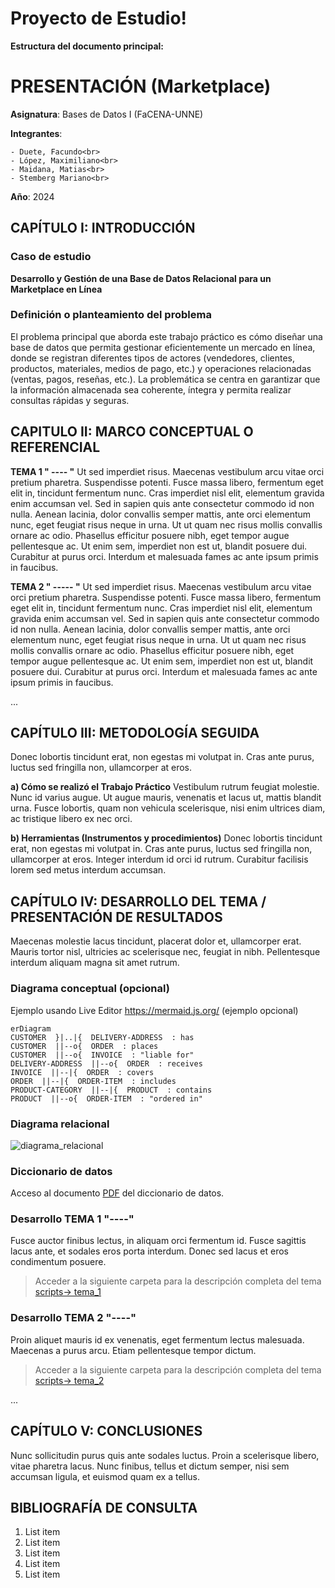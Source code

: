 # Proyecto de Estudio!
    
**Estructura del documento principal:**

# PRESENTACIÓN (Marketplace)

**Asignatura**: Bases de Datos I (FaCENA-UNNE)

**Integrantes**:

    - Duete, Facundo<br>
    - López, Maximiliano<br>
    - Maidana, Matias<br>
    - Stemberg Mariano<br>
    
**Año**: 2024

## CAPÍTULO I: INTRODUCCIÓN

### Caso de estudio

**Desarrollo y Gestión de una Base de Datos Relacional para un Marketplace en Línea**
### Definición o planteamiento del problema

El problema principal que aborda este trabajo práctico es cómo diseñar una base de datos que permita gestionar eficientemente un mercado en línea, donde se registran diferentes tipos de actores (vendedores, clientes, productos, materiales, medios de pago, etc.) y operaciones relacionadas (ventas, pagos, reseñas, etc.). La problemática se centra en garantizar que la información almacenada sea coherente, íntegra y permita realizar consultas rápidas y seguras.

## CAPITULO II: MARCO CONCEPTUAL O REFERENCIAL

**TEMA 1 " ---- "** 
Ut sed imperdiet risus. Maecenas vestibulum arcu vitae orci pretium pharetra. Suspendisse potenti. Fusce massa libero, fermentum eget elit in, tincidunt fermentum nunc. Cras imperdiet nisl elit, elementum gravida enim accumsan vel. Sed in sapien quis ante consectetur commodo id non nulla. Aenean lacinia, dolor convallis semper mattis, ante orci elementum nunc, eget feugiat risus neque in urna. Ut ut quam nec risus mollis convallis ornare ac odio. Phasellus efficitur posuere nibh, eget tempor augue pellentesque ac. Ut enim sem, imperdiet non est ut, blandit posuere dui. Curabitur at purus orci. Interdum et malesuada fames ac ante ipsum primis in faucibus.


**TEMA 2 " ----- "** 
Ut sed imperdiet risus. Maecenas vestibulum arcu vitae orci pretium pharetra. Suspendisse potenti. Fusce massa libero, fermentum eget elit in, tincidunt fermentum nunc. Cras imperdiet nisl elit, elementum gravida enim accumsan vel. Sed in sapien quis ante consectetur commodo id non nulla. Aenean lacinia, dolor convallis semper mattis, ante orci elementum nunc, eget feugiat risus neque in urna. Ut ut quam nec risus mollis convallis ornare ac odio. Phasellus efficitur posuere nibh, eget tempor augue pellentesque ac. Ut enim sem, imperdiet non est ut, blandit posuere dui. Curabitur at purus orci. Interdum et malesuada fames ac ante ipsum primis in faucibus.

...

## CAPÍTULO III: METODOLOGÍA SEGUIDA 

Donec lobortis tincidunt erat, non egestas mi volutpat in. Cras ante purus, luctus sed fringilla non, ullamcorper at eros.

 **a) Cómo se realizó el Trabajo Práctico**
Vestibulum rutrum feugiat molestie. Nunc id varius augue. Ut augue mauris, venenatis et lacus ut, mattis blandit urna. Fusce lobortis, quam non vehicula scelerisque, nisi enim ultrices diam, ac tristique libero ex nec orci.

 **b) Herramientas (Instrumentos y procedimientos)**
Donec lobortis tincidunt erat, non egestas mi volutpat in. Cras ante purus, luctus sed fringilla non, ullamcorper at eros. Integer interdum id orci id rutrum. Curabitur facilisis lorem sed metus interdum accumsan. 


## CAPÍTULO IV: DESARROLLO DEL TEMA / PRESENTACIÓN DE RESULTADOS 

Maecenas molestie lacus tincidunt, placerat dolor et, ullamcorper erat. Mauris tortor nisl, ultricies ac scelerisque nec, feugiat in nibh. Pellentesque interdum aliquam magna sit amet rutrum. 



### Diagrama conceptual (opcional)
Ejemplo usando Live Editor https://mermaid.js.org/ (ejemplo opcional)
```mermaid
erDiagram
CUSTOMER  }|..|{  DELIVERY-ADDRESS  : has
CUSTOMER  ||--o{  ORDER  : places
CUSTOMER  ||--o{  INVOICE  : "liable for"
DELIVERY-ADDRESS  ||--o{  ORDER  : receives
INVOICE  ||--|{  ORDER  : covers
ORDER  ||--|{  ORDER-ITEM  : includes
PRODUCT-CATEGORY  ||--|{  PRODUCT  : contains
PRODUCT  ||--o{  ORDER-ITEM  : "ordered in"
```
### Diagrama relacional
![diagrama_relacional](https://github.com/dovillegas/basesdatos_proyecto_estudio/blob/main/doc/image_relational.png)

### Diccionario de datos

Acceso al documento [PDF](doc/diccionario_datos.pdf) del diccionario de datos.


### Desarrollo TEMA 1 "----"

Fusce auctor finibus lectus, in aliquam orci fermentum id. Fusce sagittis lacus ante, et sodales eros porta interdum. Donec sed lacus et eros condimentum posuere. 

> Acceder a la siguiente carpeta para la descripción completa del tema [scripts-> tema_1](script/tema01_nombre_tema)

### Desarrollo TEMA 2 "----"

Proin aliquet mauris id ex venenatis, eget fermentum lectus malesuada. Maecenas a purus arcu. Etiam pellentesque tempor dictum. 

> Acceder a la siguiente carpeta para la descripción completa del tema [scripts-> tema_2](script/tema02_nombre_tema)

... 


## CAPÍTULO V: CONCLUSIONES

Nunc sollicitudin purus quis ante sodales luctus. Proin a scelerisque libero, vitae pharetra lacus. Nunc finibus, tellus et dictum semper, nisi sem accumsan ligula, et euismod quam ex a tellus. 



## BIBLIOGRAFÍA DE CONSULTA

 1. List item
 2. List item
 3. List item
 4. List item
 5. List item

